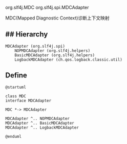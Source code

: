 org.slf4j.MDC
org.slf4j.spi.MDCAdapter

MDC(Mapped Diagnostic Context)诊断上下文映射
## ## Hierarchy
```
MDCAdapter (org.slf4j.spi)
    NOPMDCAdapter (org.slf4j.helpers)
    BasicMDCAdapter (org.slf4j.helpers)
    LogbackMDCAdapter (ch.qos.logback.classic.util)
```

## Define
```plantuml
@startuml

class MDC
interface MDCAdapter

MDC *-> MDCAdapter

MDCAdapter ^.. NOPMDCAdapter
MDCAdapter ^.. BasicMDCAdapter
MDCAdapter ^.. LogbackMDCAdapter

@enduml
```
